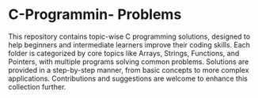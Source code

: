 # C-Programmin- Problems
 This repository contains topic-wise C programming solutions, designed to help beginners and intermediate learners improve their coding skills. Each folder is categorized by core topics like Arrays, Strings, Functions, and Pointers, with multiple programs solving common problems. Solutions are provided in a step-by-step manner, from basic concepts to more complex applications. Contributions and suggestions are welcome to enhance this collection further.

